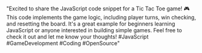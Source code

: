 "Excited to share the JavaScript code snippet for a Tic Tac Toe game! 🎮 This code implements the game logic, including player turns, win checking, and resetting the board. It's a great example for beginners learning JavaScript or anyone interested in building simple games. Feel free to check it out and let me know your thoughts! #JavaScript #GameDevelopment #Coding #OpenSource"
